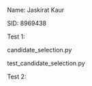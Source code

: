 Name: Jaskirat Kaur

SID:  8969438

Test 1:

  candidate_selection.py
  
  test_candidate_selection.py

Test 2:
